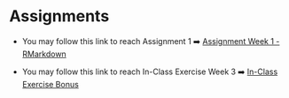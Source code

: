 # Assignments

* You may follow this link to reach Assignment 1 ➡️ [Assignment Week 1 - RMarkdown](Assignment-1.html)

* You may follow this link to reach In-Class Exercise Week 3 ➡️ [In-Class Exercise Bonus](In-Class-Exercise.html)
